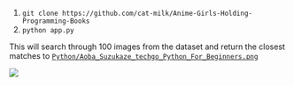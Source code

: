 1. `git clone https://github.com/cat-milk/Anime-Girls-Holding-Programming-Books`
2. `python app.py`

This will search through 100 images from the dataset and return the closest matches to [`Python/Aoba_Suzukaze_techgo_Python_For_Beginners.png`](Anime-Girls-Holding-Programming-Books/Python/Aoba_Suzukaze_techgo_Python_For_Beginners.png)

![](./Anime-Girls-Holding-Programming-Books/Python/Aoba_Suzukaze_techgo_Python_For_Beginners.png)
